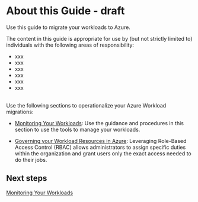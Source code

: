 # About this Guide - draft

Use this guide to migrate your workloads to Azure.

The content in this guide is appropriate for use by (but not strictly limited to) individuals with the following areas of responsibility:

- xxx
- xxx
- xxx
- xxx
- xxx
- xxx


<br />
Use the following sections to operationalize your Azure Workload migrations:

  - [Monitoring Your Workloads](1.1-Monitoring-your-Workloads.md): Use the guidance and procedures in this section to use the tools to manage your workloads.

  - [Governing your Workload Resources in Azure](https://github.com/alvarovitta/Operationalizing-Workloads/blob/master/1.2-Governing-your-Workload-Resources.md):  Leveraging Role-Based Access Control (RBAC) allows administrators to assign specific duties within the organization and grant users only the exact access needed to do their jobs. 

## Next steps

[Monitoring Your Workloads](1.1-Monitoring-your-Workloads.md)

